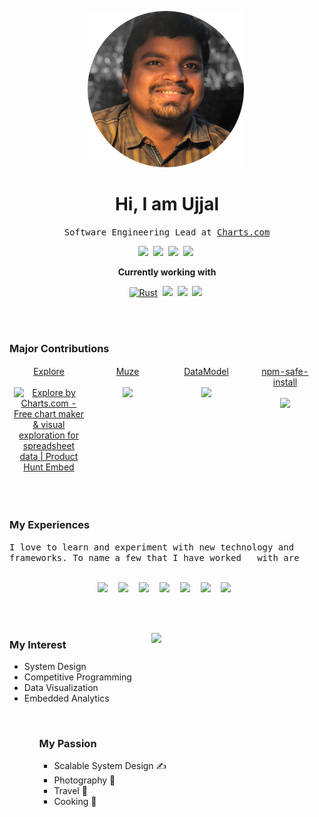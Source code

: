 <p align="center">
   <img src="https://github.com/UD-UD/Profile/blob/master/circle-cropped%20(1).png">&nbsp
</p>

<h1 align="center" >Hi, I am Ujjal </h2>

<p align="center">
  <samp align="center">
    Software Engineering Lead at <a href="https://www.charts.com">Charts.com</a>
    <br>
     <p align="center">
      <a href="https://www.linkedin.com/in/duttaujjalkumar/"><img src="https://img.shields.io/badge/-LinkedIn-blue?style=flat&logo=Linkedin&logoColor=white"></a>&nbsp
      <a href="https://www.instagram.com/ud_ud_ud_ud_ud/"><img src="https://img.shields.io/badge/-Instagram-c13584?style=flat&labelColor=c13584&logo=instagram&logoColor=white"></a>&nbsp
       <a href="mailto:duttaujjal143@gmail.com"><img src="https://img.shields.io/badge/-Gmail-c14438?style=flat&logo=Gmail&logoColor=white"></a>&nbsp
      <a href="https://medium.com/@UD_UD"><img src="https://aleen42.github.io/badges/src/medium.svg"></a>&nbsp
      </p>
     <p align="center"><b>Currently working with</b></p>
  </samp>
  <p align="center">
    <a href="https://www.rust-lang.org/"><img height="50" alt="Rust" src="https://cdn.svgporn.com/logos/rust.svg"></a>&nbsp
    <a href="https://webassembly.org/"><img height="50" src="https://cdn.svgporn.com/logos/webassembly.svg"></a>&nbsp
    <a href="https://www.typescriptlang.org/"><img height="50" src="https://cdn.svgporn.com/logos/typescript-icon.svg"></a>&nbsp
    <a href="https://reactjs.org/"><img height="50" src="https://cdn.svgporn.com/logos/react.svg"></a>&nbsp
  </p>
</p>
<br><br>

### Major Contributions
<div align="center">
  <table style="border:none">
    <tbody style="border:none">
      <tr style="border:none"valign="top">
        <td style="border:none" width="25%" align="center">
          <span><a href="https://www.explore.charts.com">Explore</a></span><br><br>
         <a href="https://www.producthunt.com/posts/explore-by-charts-com?utm_source=badge-top-post-badge&utm_medium=badge&utm_souce=badge-explore-by-charts-com" target="_blank"><img src="https://api.producthunt.com/widgets/embed-image/v1/top-post-badge.svg?post_id=183992&theme=light&period=daily" alt="Explore by Charts.com - Free chart maker & visual exploration for spreadsheet data | Product Hunt Embed" style="width: 250px; height: 33px;" width="250px" height="33px" /></a>
        </td>
        <td style="border:none" width="25%" align="center">
          <span><a href="https://www.npmjs.com/package/muze">Muze</a></span><br><br>
          <img height="30" src="https://img.shields.io/npm/dt/muze.svg">
        </td>
        <td style="border:none" width="25%" align="center">
           <span><a href="https://www.npmjs.com/package/datamodel">DataModel</a></span><br><br>
          <img height="30" src="https://img.shields.io/npm/dt/datamodel.svg">
        </td>
        <td style="border:none" width="25%" align="center">
          <span><a href="https://www.npmjs.com/package/npm-safe-install">npm-safe-install</a></span><br><br>
          <img height="30" src="https://img.shields.io/npm/dt/npm-safe-install.svg">
        </td>
      </tr>
    </tbody>
  </table>
</div>
<br><br>

### My Experiences
<samp align="center">
 I love to learn and experiment with new technology and frameworks.&nbspTo name a few that I have worked &nbsp with are
  <br><br>
  <p align="center">
    <a href="https://www.java.com/"><img height="64" src="https://cdn.svgporn.com/logos/java.svg"></a>&nbsp
    <a href="https://developer.mozilla.org/en-US/docs/Web/JavaScript"><img height="64" src="https://cdn.svgporn.com/logos/javascript.svg"></a>&nbsp
    <a href="https://www.typescriptlang.org/"><img height="64" src="https://cdn.svgporn.com/logos/typescript-icon.svg"></a>&nbsp
    <a href="https://reactjs.org/"><img height="64" src="https://cdn.svgporn.com/logos/react.svg"></a>&nbsp
    <a href="https://www.rust-lang.org/"><img height="64" src="https://cdn.svgporn.com/logos/rust.svg"></a>&nbsp
    <a href="https://spring.io/"><img height="64" src="https://cdn.svgporn.com/logos/spring.svg"></a>&nbsp
    <a href="https://git-scm.com/"><img height="64" src="https://cdn.svgporn.com/logos/git-icon.svg"></a>&nbsp
  </p>
</samp>
<br><br>

<p>
   <span>
      <img width="55%" align="right" src="https://github-readme-stats.vercel.app/api?username=ud-ud&show_icons=true&hide_border=true">
   </span>
   <span>
      <h3>My Interest </h3>
      <ul>
         <li>System Design</li>
         <li>Competitive Programming</li>
         <li>Data Visualization</li>
         <li>Embedded Analytics</li>
      <ul>
   </span>
</p>
      
<br>

### My Passion
- Scalable System Design :writing_hand:  
- Photography :camera_flash:
- Travel :mountain_railway:
- Cooking :shallow_pan_of_food:	

